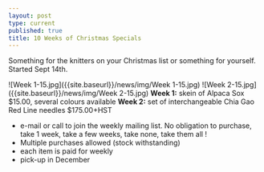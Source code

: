 ```yaml
---
layout: post
type: current
published: true
title: 10 Weeks of Christmas Specials
---
```



Something for the knitters on your Christmas list or something for yourself. Started Sept 14th.

![Week 1-15.jpg]({{site.baseurl}}/news/img/Week 1-15.jpg)
![Week 2-15.jpg]({{site.baseurl}}/news/img/Week 2-15.jpg)
**Week 1:** skein of Alpaca Sox $15.00, several colours available
**Week 2:** set of interchangeable Chia Gao Red Line needles $175.00+HST

- e-mail or call to join the weekly mailing list. No obligation to purchase, take 1 week, take a few weeks, take none, take them all !  
- Multiple purchases allowed (stock withstanding)
- each item is paid for weekly
- pick-up in December
